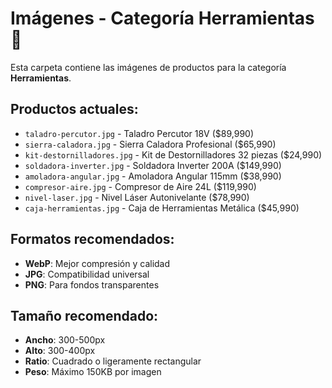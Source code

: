 # Imágenes - Categoría Herramientas 🔧

Esta carpeta contiene las imágenes de productos para la categoría **Herramientas**.

## Productos actuales:
- `taladro-percutor.jpg` - Taladro Percutor 18V ($89,990)
- `sierra-caladora.jpg` - Sierra Caladora Profesional ($65,990)
- `kit-destornilladores.jpg` - Kit de Destornilladores 32 piezas ($24,990)
- `soldadora-inverter.jpg` - Soldadora Inverter 200A ($149,990)
- `amoladora-angular.jpg` - Amoladora Angular 115mm ($38,990)
- `compresor-aire.jpg` - Compresor de Aire 24L ($119,990)
- `nivel-laser.jpg` - Nivel Láser Autonivelante ($78,990)
- `caja-herramientas.jpg` - Caja de Herramientas Metálica ($45,990)

## Formatos recomendados:
- **WebP**: Mejor compresión y calidad
- **JPG**: Compatibilidad universal
- **PNG**: Para fondos transparentes

## Tamaño recomendado:
- **Ancho**: 300-500px
- **Alto**: 300-400px
- **Ratio**: Cuadrado o ligeramente rectangular
- **Peso**: Máximo 150KB por imagen
